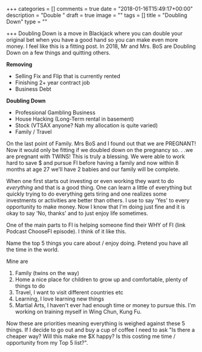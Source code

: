 +++
categories = []
comments = true
date = "2018-01-16T15:49:17+00:00"
description = "Double "
draft = true
image = ""
tags = []
title = "Doubling Down"
type = ""

+++
Doubling Down is a move in Blackjack where you can double your original bet when you have a good hand so you can make even more money. I feel like this is a fitting post. In 2018, Mr and Mrs. BoS are Doubling Down on a few things and quitting others.

**Removing**

* Selling Fix and Flip that is currently rented
* Finishing 2+ year contract job
* Business Debt

**Doubling Down**

* Professional Gambling Business
* House Hacking (Long-Term rental in basement)
* Stock (VTSAX anyone? Nah my allocation is quite varied)
* Family / Travel

On the last point of Family. Mrs BoS and I found out that we are PREGNANT! Now it would only be fitting if we doubled down on the pregnancy so. . .we are pregnant with TWINS! This is truly a blessing. We were able to work hard to save $ and pursue FI before having a family and now within 8 months at age 27 we'll have 2 babies and our family will be complete.

When one first starts out investing or even working they want to do _everything_ and that is a good thing. One can learn a little of everything but quickly trying to do everything gets tiring and one realizes some investments or activities are better than others. I use to say 'Yes' to every opportunity to make money. Now I know that I'm doing just fine and it is okay to say 'No, thanks' and to just enjoy life sometimes.

One of the main parts to FI is helping someone find their WHY of FI (link Podcast ChooseFI episode). I think of it like this.

Name the top 5 things you care about / enjoy doing. Pretend you have all the time in the world.

Mine are 

1. Family (twins on the way)
2. Home a nice place for children to grow up and comfortable, plenty of things to do
3. Travel, I want to visit different countries etc
4. Learning, I love learning new things
5. Martial Arts, I haven't ever had enough time or money to pursue this. I'm working on training myself in Wing Chun, Kung Fu.

Now these are priorities meaning everything is weighed against these 5 things. If I decide to go out and buy a cup of coffee I need to ask "Is there a cheaper way? Will this make me $X happy? Is this costing me time / opportunity from my Top 5 list?". 